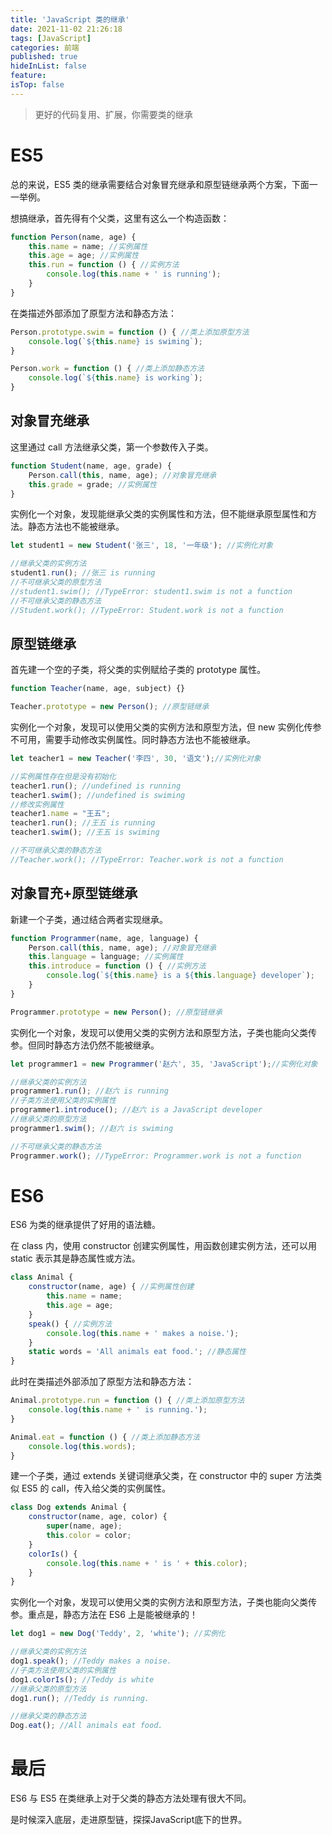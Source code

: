 ```yaml
---
title: 'JavaScript 类的继承'
date: 2021-11-02 21:26:18
tags: [JavaScript]
categories: 前端
published: true
hideInList: false
feature: 
isTop: false
---
```

> 更好的代码复用、扩展，你需要类的继承

# ES5

总的来说，ES5 类的继承需要结合对象冒充继承和原型链继承两个方案，下面一一举例。

想搞继承，首先得有个父类，这里有这么一个构造函数：

```javascript
function Person(name, age) {
    this.name = name; //实例属性
    this.age = age; //实例属性
    this.run = function () { //实例方法
        console.log(this.name + ' is running');
    }
}
```

在类描述外部添加了原型方法和静态方法：

```javascript
Person.prototype.swim = function () { //类上添加原型方法
    console.log(`${this.name} is swiming`);
}

Person.work = function () { //类上添加静态方法
    console.log(`${this.name} is working`);
}
```

## 对象冒充继承

这里通过 call 方法继承父类，第一个参数传入子类。

```javascript
function Student(name, age, grade) {
    Person.call(this, name, age); //对象冒充继承
    this.grade = grade; //实例属性
}
```

实例化一个对象，发现能继承父类的实例属性和方法，但不能继承原型属性和方法。静态方法也不能被继承。

```javascript
let student1 = new Student('张三', 18, '一年级'); //实例化对象

//继承父类的实例方法
student1.run(); //张三 is running
//不可继承父类的原型方法
//student1.swim(); //TypeError: student1.swim is not a function
//不可继承父类的静态方法
//Student.work(); //TypeError: Student.work is not a function
```

## 原型链继承

首先建一个空的子类，将父类的实例赋给子类的 prototype 属性。

```javascript
function Teacher(name, age, subject) {}

Teacher.prototype = new Person(); //原型链继承
```

实例化一个对象，发现可以使用父类的实例方法和原型方法，但 new 实例化传参不可用，需要手动修改实例属性。同时静态方法也不能被继承。

```javascript
let teacher1 = new Teacher('李四', 30, '语文');//实例化对象

//实例属性存在但是没有初始化
teacher1.run(); //undefined is running
teacher1.swim(); //undefined is swiming
//修改实例属性
teacher1.name = "王五"; 
teacher1.run(); //王五 is running
teacher1.swim(); //王五 is swiming

//不可继承父类的静态方法
//Teacher.work(); //TypeError: Teacher.work is not a function
```

## 对象冒充+原型链继承

新建一个子类，通过结合两者实现继承。

```javascript
function Programmer(name, age, language) {
    Person.call(this, name, age); //对象冒充继承
    this.language = language; //实例属性
    this.introduce = function () { //实例方法
        console.log(`${this.name} is a ${this.language} developer`);
    }
}

Programmer.prototype = new Person(); //原型链继承
```

实例化一个对象，发现可以使用父类的实例方法和原型方法，子类也能向父类传参。但同时静态方法仍然不能被继承。

```javascript
let programmer1 = new Programmer('赵六', 35, 'JavaScript');//实例化对象

//继承父类的实例方法
programmer1.run(); //赵六 is running
//子类方法使用父类的实例属性
programmer1.introduce(); //赵六 is a JavaScript developer
//继承父类的原型方法
programmer1.swim(); //赵六 is swiming

//不可继承父类的静态方法
Programmer.work(); //TypeError: Programmer.work is not a function
```

# ES6

ES6 为类的继承提供了好用的语法糖。

在 class 内，使用 constructor 创建实例属性，用函数创建实例方法，还可以用 static 表示其是静态属性或方法。

```javascript
class Animal {
    constructor(name, age) { //实例属性创建
        this.name = name;
        this.age = age;
    }
    speak() { //实例方法
        console.log(this.name + ' makes a noise.');
    }
    static words = 'All animals eat food.'; //静态属性
}
```

此时在类描述外部添加了原型方法和静态方法：

```javascript
Animal.prototype.run = function () { //类上添加原型方法
    console.log(this.name + ' is running.');
}

Animal.eat = function () { //类上添加静态方法
    console.log(this.words);
}
```

建一个子类，通过 extends 关键词继承父类，在 constructor 中的 super 方法类似 ES5 的 call，传入给父类的实例属性。

```javascript
class Dog extends Animal {
    constructor(name, age, color) {
        super(name, age);
        this.color = color;
    }
    colorIs() {
        console.log(this.name + ' is ' + this.color);
    }
}
```

实例化一个对象，发现可以使用父类的实例方法和原型方法，子类也能向父类传参。重点是，静态方法在 ES6 上是能被继承的！

```javascript
let dog1 = new Dog('Teddy', 2, 'white'); //实例化

//继承父类的实例方法
dog1.speak(); //Teddy makes a noise.
//子类方法使用父类的实例属性
dog1.colorIs(); //Teddy is white
//继承父类的原型方法
dog1.run(); //Teddy is running.

//继承父类的静态方法
Dog.eat(); //All animals eat food.
```

# 最后

ES6 与 ES5 在类继承上对于父类的静态方法处理有很大不同。

是时候深入底层，走进原型链，探探JavaScript底下的世界。

